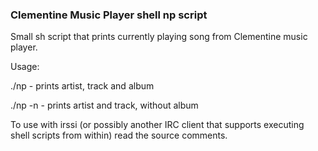 ### Clementine Music Player shell np script

Small sh script that prints currently playing song from Clementine music player.

Usage:

./np - prints artist, track and album

./np -n - prints artist and track, without album

To use with irssi (or possibly another IRC client that supports executing shell scripts from within)
read the source comments.
